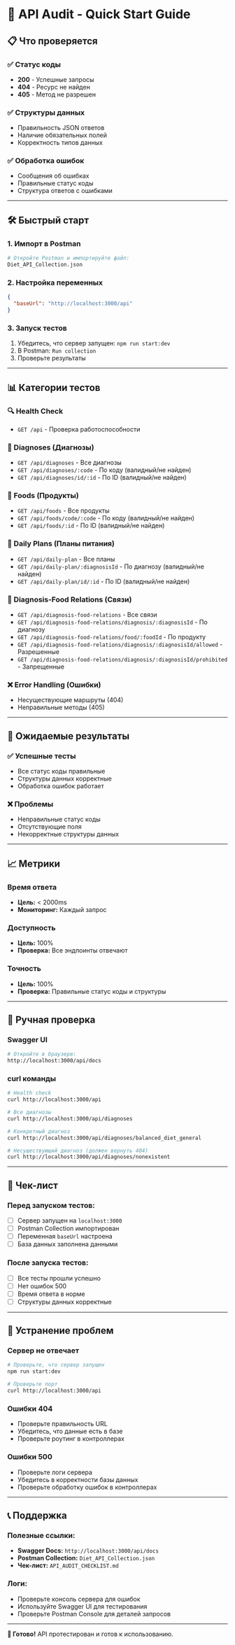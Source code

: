 # 🚀 API Audit - Quick Start Guide

## 📋 Что проверяется

### ✅ Статус коды
- **200** - Успешные запросы
- **404** - Ресурс не найден
- **405** - Метод не разрешен

### ✅ Структуры данных
- Правильность JSON ответов
- Наличие обязательных полей
- Корректность типов данных

### ✅ Обработка ошибок
- Сообщения об ошибках
- Правильные статус коды
- Структура ответов с ошибками

---

## 🛠️ Быстрый старт

### 1. Импорт в Postman
```bash
# Откройте Postman и импортируйте файл:
Diet_API_Collection.json
```

### 2. Настройка переменных
```json
{
  "baseUrl": "http://localhost:3000/api"
}
```

### 3. Запуск тестов
1. Убедитесь, что сервер запущен: `npm run start:dev`
2. В Postman: `Run collection`
3. Проверьте результаты

---

## 📊 Категории тестов

### 🔍 Health Check
- `GET /api` - Проверка работоспособности

### 🏥 Diagnoses (Диагнозы)
- `GET /api/diagnoses` - Все диагнозы
- `GET /api/diagnoses/:code` - По коду (валидный/не найден)
- `GET /api/diagnoses/id/:id` - По ID (валидный/не найден)

### 🍎 Foods (Продукты)
- `GET /api/foods` - Все продукты
- `GET /api/foods/code/:code` - По коду (валидный/не найден)
- `GET /api/foods/:id` - По ID (валидный/не найден)

### 📅 Daily Plans (Планы питания)
- `GET /api/daily-plan` - Все планы
- `GET /api/daily-plan/:diagnosisId` - По диагнозу (валидный/не найден)
- `GET /api/daily-plan/id/:id` - По ID (валидный/не найден)

### 🔗 Diagnosis-Food Relations (Связи)
- `GET /api/diagnosis-food-relations` - Все связи
- `GET /api/diagnosis-food-relations/diagnosis/:diagnosisId` - По диагнозу
- `GET /api/diagnosis-food-relations/food/:foodId` - По продукту
- `GET /api/diagnosis-food-relations/diagnosis/:diagnosisId/allowed` - Разрешенные
- `GET /api/diagnosis-food-relations/diagnosis/:diagnosisId/prohibited` - Запрещенные

### ❌ Error Handling (Ошибки)
- Несуществующие маршруты (404)
- Неправильные методы (405)

---

## 🎯 Ожидаемые результаты

### ✅ Успешные тесты
- Все статус коды правильные
- Структуры данных корректные
- Обработка ошибок работает

### ❌ Проблемы
- Неправильные статус коды
- Отсутствующие поля
- Некорректные структуры данных

---

## 📈 Метрики

### Время ответа
- **Цель:** < 2000ms
- **Мониторинг:** Каждый запрос

### Доступность
- **Цель:** 100%
- **Проверка:** Все эндпоинты отвечают

### Точность
- **Цель:** 100%
- **Проверка:** Правильные статус коды и структуры

---

## 🔧 Ручная проверка

### Swagger UI
```bash
# Откройте в браузере:
http://localhost:3000/api/docs
```

### curl команды
```bash
# Health check
curl http://localhost:3000/api

# Все диагнозы
curl http://localhost:3000/api/diagnoses

# Конкретный диагноз
curl http://localhost:3000/api/diagnoses/balanced_diet_general

# Несуществующий диагноз (должен вернуть 404)
curl http://localhost:3000/api/diagnoses/nonexistent
```

---

## 📝 Чек-лист

### Перед запуском тестов:
- [ ] Сервер запущен на `localhost:3000`
- [ ] Postman Collection импортирован
- [ ] Переменная `baseUrl` настроена
- [ ] База данных заполнена данными

### После запуска тестов:
- [ ] Все тесты прошли успешно
- [ ] Нет ошибок 500
- [ ] Время ответа в норме
- [ ] Структуры данных корректные

---

## 🚨 Устранение проблем

### Сервер не отвечает
```bash
# Проверьте, что сервер запущен
npm run start:dev

# Проверьте порт
curl http://localhost:3000/api
```

### Ошибки 404
- Проверьте правильность URL
- Убедитесь, что данные есть в базе
- Проверьте роутинг в контроллерах

### Ошибки 500
- Проверьте логи сервера
- Убедитесь в корректности базы данных
- Проверьте обработку ошибок в контроллерах

---

## 📞 Поддержка

### Полезные ссылки:
- **Swagger Docs:** `http://localhost:3000/api/docs`
- **Postman Collection:** `Diet_API_Collection.json`
- **Чек-лист:** `API_AUDIT_CHECKLIST.md`

### Логи:
- Проверьте консоль сервера для ошибок
- Используйте Swagger UI для тестирования
- Проверьте Postman Console для деталей запросов

---

**🎉 Готово!** API протестирован и готов к использованию.
